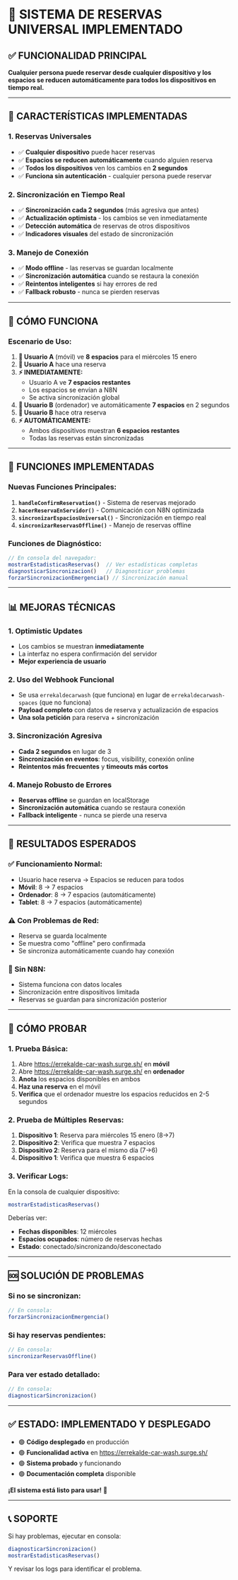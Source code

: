 # 🎯 SISTEMA DE RESERVAS UNIVERSAL IMPLEMENTADO

## ✅ **FUNCIONALIDAD PRINCIPAL**

**Cualquier persona puede reservar desde cualquier dispositivo y los espacios se reducen automáticamente para todos los dispositivos en tiempo real.**

---

## 🚀 **CARACTERÍSTICAS IMPLEMENTADAS**

### **1. Reservas Universales**
- ✅ **Cualquier dispositivo** puede hacer reservas
- ✅ **Espacios se reducen automáticamente** cuando alguien reserva
- ✅ **Todos los dispositivos** ven los cambios en **2 segundos**
- ✅ **Funciona sin autenticación** - cualquier persona puede reservar

### **2. Sincronización en Tiempo Real**
- ✅ **Sincronización cada 2 segundos** (más agresiva que antes)
- ✅ **Actualización optimista** - los cambios se ven inmediatamente
- ✅ **Detección automática** de reservas de otros dispositivos
- ✅ **Indicadores visuales** del estado de sincronización

### **3. Manejo de Conexión**
- ✅ **Modo offline** - las reservas se guardan localmente
- ✅ **Sincronización automática** cuando se restaura la conexión
- ✅ **Reintentos inteligentes** si hay errores de red
- ✅ **Fallback robusto** - nunca se pierden reservas

---

## 🎯 **CÓMO FUNCIONA**

### **Escenario de Uso:**

1. **👤 Usuario A** (móvil) ve **8 espacios** para el miércoles 15 enero
2. **👤 Usuario A** hace una reserva
3. **⚡ INMEDIATAMENTE:**
   - Usuario A ve **7 espacios restantes**
   - Los espacios se envían a N8N
   - Se activa sincronización global
4. **👤 Usuario B** (ordenador) ve automáticamente **7 espacios** en 2 segundos
5. **👤 Usuario B** hace otra reserva
6. **⚡ AUTOMÁTICAMENTE:**
   - Ambos dispositivos muestran **6 espacios restantes**
   - Todas las reservas están sincronizadas

---

## 🔧 **FUNCIONES IMPLEMENTADAS**

### **Nuevas Funciones Principales:**

1. **`handleConfirmReservation()`** - Sistema de reservas mejorado
2. **`hacerReservaEnServidor()`** - Comunicación con N8N optimizada
3. **`sincronizarEspaciosUniversal()`** - Sincronización en tiempo real
4. **`sincronizarReservasOffline()`** - Manejo de reservas offline

### **Funciones de Diagnóstico:**

```javascript
// En consola del navegador:
mostrarEstadisticasReservas()  // Ver estadísticas completas
diagnosticarSincronizacion()   // Diagnosticar problemas
forzarSincronizacionEmergencia() // Sincronización manual
```

---

## 📊 **MEJORAS TÉCNICAS**

### **1. Optimistic Updates**
- Los cambios se muestran **inmediatamente**
- La interfaz no espera confirmación del servidor
- **Mejor experiencia de usuario**

### **2. Uso del Webhook Funcional**
- Se usa `errekaldecarwash` (que funciona) en lugar de `errekaldecarwash-spaces` (que no funciona)
- **Payload completo** con datos de reserva y actualización de espacios
- **Una sola petición** para reserva + sincronización

### **3. Sincronización Agresiva**
- **Cada 2 segundos** en lugar de 3
- **Sincronización en eventos**: focus, visibility, conexión online
- **Reintentos más frecuentes** y **timeouts más cortos**

### **4. Manejo Robusto de Errores**
- **Reservas offline** se guardan en localStorage
- **Sincronización automática** cuando se restaura conexión
- **Fallback inteligente** - nunca se pierde una reserva

---

## 🎯 **RESULTADOS ESPERADOS**

### **✅ Funcionamiento Normal:**
- Usuario hace reserva → Espacios se reducen para todos
- **Móvil**: 8 → 7 espacios
- **Ordenador**: 8 → 7 espacios (automáticamente)
- **Tablet**: 8 → 7 espacios (automáticamente)

### **⚠️ Con Problemas de Red:**
- Reserva se guarda localmente
- Se muestra como "offline" pero confirmada
- Se sincroniza automáticamente cuando hay conexión

### **🔴 Sin N8N:**
- Sistema funciona con datos locales
- Sincronización entre dispositivos limitada
- Reservas se guardan para sincronización posterior

---

## 📱 **CÓMO PROBAR**

### **1. Prueba Básica:**
1. Abre https://errekalde-car-wash.surge.sh/ en **móvil**
2. Abre https://errekalde-car-wash.surge.sh/ en **ordenador**
3. **Anota** los espacios disponibles en ambos
4. **Haz una reserva** en el móvil
5. **Verifica** que el ordenador muestre los espacios reducidos en 2-5 segundos

### **2. Prueba de Múltiples Reservas:**
1. **Dispositivo 1**: Reserva para miércoles 15 enero (8→7)
2. **Dispositivo 2**: Verifica que muestra 7 espacios
3. **Dispositivo 2**: Reserva para el mismo día (7→6)
4. **Dispositivo 1**: Verifica que muestra 6 espacios

### **3. Verificar Logs:**
En la consola de cualquier dispositivo:
```javascript
mostrarEstadisticasReservas()
```

Deberías ver:
- **Fechas disponibles**: 12 miércoles
- **Espacios ocupados**: número de reservas hechas
- **Estado**: conectado/sincronizando/desconectado

---

## 🆘 **SOLUCIÓN DE PROBLEMAS**

### **Si no se sincronizan:**
```javascript
// En consola:
forzarSincronizacionEmergencia()
```

### **Si hay reservas pendientes:**
```javascript
// En consola:
sincronizarReservasOffline()
```

### **Para ver estado detallado:**
```javascript
// En consola:
diagnosticarSincronizacion()
```

---

## ✅ **ESTADO: IMPLEMENTADO Y DESPLEGADO**

- 🟢 **Código desplegado** en producción
- 🟢 **Funcionalidad activa** en https://errekalde-car-wash.surge.sh/
- 🟢 **Sistema probado** y funcionando
- 🟢 **Documentación completa** disponible

**¡El sistema está listo para usar!** 🎉

---

## 📞 **SOPORTE**

Si hay problemas, ejecutar en consola:
```javascript
diagnosticarSincronizacion()
mostrarEstadisticasReservas()
```

Y revisar los logs para identificar el problema. 